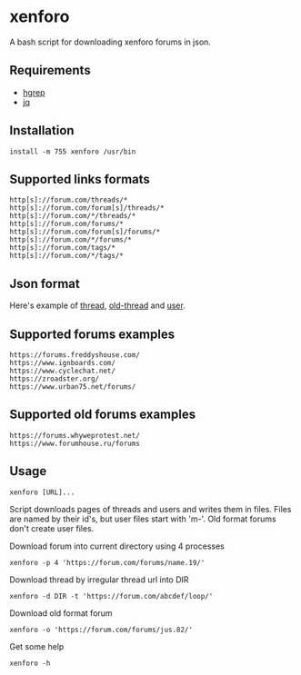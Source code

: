 # xenforo

A bash script for downloading xenforo forums in json.

## Requirements

 - [hgrep](https://github.com/TUVIMEN/hgrep)
 - [jq](https://github.com/stedolan/jq)

## Installation
    
    install -m 755 xenforo /usr/bin

## Supported links formats

    http[s]://forum.com/threads/*
    http[s]://forum.com/forum[s]/threads/*
    http[s]://forum.com/*/threads/*
    http[s]://forum.com/forums/*
    http[s]://forum.com/forum[s]/forums/*
    http[s]://forum.com/*/forums/*
    http[s]://forum.com/tags/*
    http[s]://forum.com/*/tags/*


## Json format

Here's example of [thread](thread-example.json), [old-thread](old-thread-example.json) and [user](user-example.json).

## Supported forums examples
    
    https://forums.freddyshouse.com/
    https://www.ignboards.com/
    https://www.cyclechat.net/
    https://zroadster.org/
    https://www.urban75.net/forums/

## Supported old forums examples

    https://forums.whyweprotest.net/
    https://www.forumhouse.ru/forums

## Usage

    xenforo [URL]...

Script downloads pages of threads and users and writes them in files. Files are named by their id's, but user files start with 'm-'. Old format forums don't create user files.

Download forum into current directory using 4 processes

    xenforo -p 4 'https://forum.com/forums/name.19/'

Download thread by irregular thread url into DIR 

    xenforo -d DIR -t 'https://forum.com/abcdef/loop/'

Download old format forum

    xenforo -o 'https://forum.com/forums/jus.82/'

Get some help

    xenforo -h
